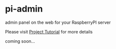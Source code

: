 pi-admin
========

admin panel on the web for your RaspberryPI server


Please visit <a href="http://tlnguyen.com/raspberry-pi-admin-panel">Project Tutorial</a> for more details

coming soon...
